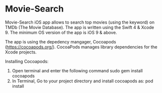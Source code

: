 # Movie-Search
Movie-Search iOS app allows to search top movies (using the keyword) on TMDb (The Movie Database). The app is written using the Swift 4 & Xcode 9. The minimum OS version of the app is iOS 9 & above.

The app is using the depedency mangager, Cocoapods (https://cocoapods.org/). CocoaPods manages library dependencies for the Xcode projects.

Installing Cocoapods:
1. Open terminal and enter the following command
sudo gem install cocoapods
2. In Terminal, Go to your project directory and install cocoapods as:
pod install



